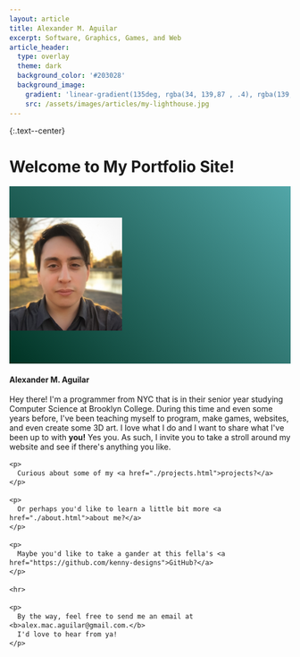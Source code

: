 ```yaml
---
layout: article
title: Alexander M. Aguilar
excerpt: Software, Graphics, Games, and Web
article_header:
  type: overlay
  theme: dark
  background_color: '#203028'
  background_image:
    gradient: 'linear-gradient(135deg, rgba(34, 139,87 , .4), rgba(139, 34, 139, .4))'
    src: /assets/images/articles/my-lighthouse.jpg
---
```


{:.text--center}
# Welcome to My Portfolio Site!

<div class="card" style="max-width: 100%;">
    <div class="card__image" style="padding-top: 4em; padding-bottom: 4em; background-image: linear-gradient(45deg, #003223, #52A6A8);">
    <img class="image circle shadow" style="width: 40%; margin-left: auto; margin-right: auto;" src="/assets/images/about/alex-selfie-square.png"/>
  </div>
  <div class="card__content">
    <div class="card__header">
      <h4>Alexander M. Aguilar</h4>
    </div>
    <p>
      Hey there! I'm a programmer from NYC that is in their senior year
      studying Computer Science at Brooklyn College. During this time and even
      some years before, I've been teaching myself to program, make games, websites,
      and even create some 3D art. I love what I do and I want to share what I've
      been up to with <b>you!</b> Yes you. As such, I invite you to take a stroll around
      my website and see if there's anything you like.
    </p>

    <p>
      Curious about some of my <a href="./projects.html">projects?</a>
    </p>

    <p>
      Or perhaps you'd like to learn a little bit more <a href="./about.html">about me?</a>
    </p>

    <p>
      Maybe you'd like to take a gander at this fella's <a href="https://github.com/kenny-designs">GitHub?</a>
    </p>

    <hr>

    <p>
      By the way, feel free to send me an email at <b>alex.mac.aguilar@gmail.com.</b>
      I'd love to hear from ya!
    </p>
  </div>
</div>